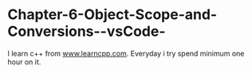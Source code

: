 # Chapter-6-Object-Scope-and-Conversions--vsCode-

I learn c++ from www.learncpp.com.
Everyday i try spend minimum one hour on it.
